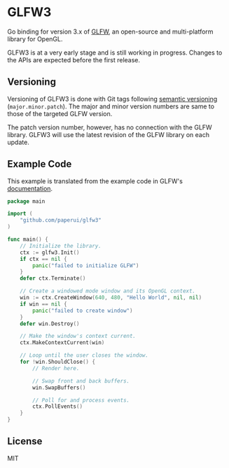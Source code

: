 # GLFW3

Go binding for version 3.x of [GLFW](http://www.glfw.org/), an open-source and multi-platform library for OpenGL.

GLFW3 is at a very early stage and is still working in progress. Changes to the APIs are expected before the first release.

## Versioning

Versioning of GLFW3 is done with Git tags following [semantic versioning](https://semver.org/) (`major.minor.patch`). The major and minor version numbers are same to those of the targeted GLFW version.

The patch version number, however, has no connection with the GLFW library. GLFW3 will use the latest revision of the GLFW library on each update.

## Example Code

This example is translated from the example code in GLFW's [documentation](http://www.glfw.org/documentation.html).

```go
package main

import (
	"github.com/paperui/glfw3"
)

func main() {
	// Initialize the library.
	ctx := glfw3.Init()
	if ctx == nil {
		panic("failed to initialize GLFW")
	}
	defer ctx.Terminate()

	// Create a windowed mode window and its OpenGL context.
	win := ctx.CreateWindow(640, 480, "Hello World", nil, nil)
	if win == nil {
		panic("failed to create window")
	}
	defer win.Destroy()

	// Make the window's context current.
	ctx.MakeContextCurrent(win)

	// Loop until the user closes the window.
	for !win.ShouldClose() {
		// Render here.

		// Swap front and back buffers.
		win.SwapBuffers()

		// Poll for and process events.
		ctx.PollEvents()
	}
}

```

## License

MIT